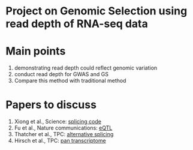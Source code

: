 # Project on Genomic Selection using read depth of RNA-seq data

# Main points
1. demonstrating read depth could reflect genomic variation
2. conduct read depth for GWAS and GS
3. Compare this method with traditional method

# Papers to discuss
1. Xiong et al., Science: [splicing code](doc/Science-2014-Xiong-science.1254806.pdf)
2. Fu et al., Nature communications: [eQTL](doc/NC-eQTL_368inbreds.pdf)
3. Thatcher et al., TPC: [alternative splicing](doc/tpc-2014-Thatcher-tpc.114.130773.pdf)
4. Hirsch et al., TPC: [pan transcriptome](doc/tpc-2014-Hirsch-tpc.113.119982.pdf)



